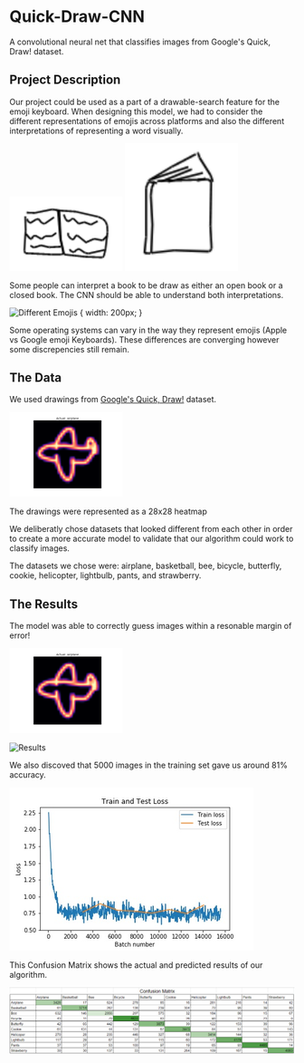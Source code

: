 # Quick-Draw-CNN
A convolutional neural net that classifies images from Google's Quick, Draw! dataset.

## Project Description

Our project could be used as a part of a drawable-search feature for the emoji keyboard. When designing this model, we had to consider the different representations of emojis across platforms and also the different interpretations of representing a word visually. 

 <img src="images/openBook.png" width="200"> 
 <img src="images/closedBook.png" width="200"> 

Some people can interpret a book to be draw as either an open book or a closed book. The CNN should be able to understand both interpretations.

![Different Emojis](differentEmojis.png)  { width: 200px; } 

Some operating systems can vary in the way they represent emojis (Apple vs Google emoji Keyboards). These differences are converging however some discrepencies still remain.


## The Data

We used drawings from [Google's Quick, Draw!](https://quickdraw.withgoogle.com/data) dataset. 

 <img src="images/airplaneHeatmap.png" width="200"> 

The drawings were represented as a 28x28 heatmap

We deliberatly chose datasets that looked different from each other in order to create a more accurate model to validate that our algorithm could work to classify images.

The datasets we chose were: airplane, basketball, bee, bicycle, butterfly, cookie, helicopter, lightbulb, pants, and strawberry.


## The Results

The model was able to correctly guess images within a resonable margin of error!

 <img src="images/airplaneHeatmap.png" width="200"> 

![Results](images/airplaneResults.png)

We also discoved that 5000 images in the training set gave us around 81% accuracy.

![Modeled Loss](images/test_train_loss.jpg)

This Confusion Matrix shows the actual and predicted results of our algorithm.

![Confusion Matrix](images/confusion_matrix.png)



